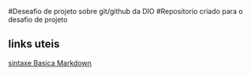 #Deseafio de projeto sobre git/github da DIO
#Repositorio criado para o desafio de projeto

## links uteis

[sintaxe Basica Markdown](https://github.com/Vaniajb/dio-desafio-github-primeiro-repositorio.git)
